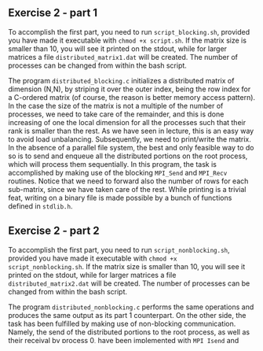 ## Exercise 2 - part 1

To accomplish the first part, you need to run `script_blocking.sh`, provided you have made it executable with `chmod +x script.sh`. If the matrix size is smaller than 10, you will see it printed on the stdout, while for larger matrices a file `distributed_matrix1.dat` will be created. The number of processes can be changed from within the bash script.

The program `distributed_blocking.c` initializes a distributed matrix of dimension (N,N), by striping it over the outer index, being the row index for a C-ordered matrix (of course, the reason is better memory access pattern). In the case the size of the matrix is not a multiple of the number of processes, we need to take care of the remainder, and this is done increasing of one the local dimension for all the processes such that their rank is smaller than the rest. As we have seen in lecture, this is an easy way to avoid load unbalancing. Subsequently, we need to print/write the matrix. In the absence of a parallel file system, the best and only feasible way to do so is to send and enqueue all the distributed portions on the root process, which will process them sequentially. In this program, the task is accomplished by making use of the blocking `MPI_Send` and `MPI_Recv` routines. Notice that we need to forward also the number of rows for each sub-matrix, since we have taken care of the rest. While printing is a trivial feat, writing on a binary file is made possible by a bunch of functions defined in `stdlib.h`.

## Exercise 2 - part 2

To accomplish the first part, you need to run `script_nonblocking.sh`, provided you have made it executable with `chmod +x script_nonblocking.sh`. If the matrix size is smaller than 10, you will see it printed on the stdout, while for larger matrices a file `distributed_matrix2.dat` will be created. The number of processes can be changed from within the bash script.

The program `distributed_nonblocking.c` performs the same operations and produces the same output as its part 1 counterpart. On the other side, the task has been fulfilled by making use of non-blocking communication. Namely, the send of the distributed portions to the root process, as well as their receival by process 0, have been implemented with `MPI_Isend` and `MPI_Irecv` respectively (which are in fact non-blocking). This is because we can overlap communication and I/O by noticing that each different row can be transmitted independetly from the others, provided that it is made available once we have to work on it (then the call to `MPI_Wait` just before I/O). For what concerns the send, `MPI_Wait` can be placed at the very end, just before deallocation.
